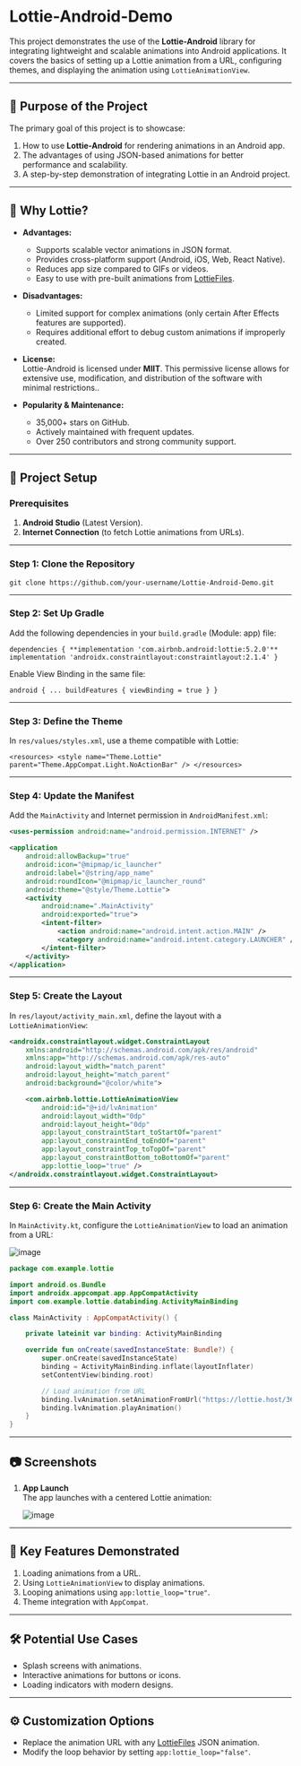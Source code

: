 Lottie-Android-Demo
===================

This project demonstrates the use of the **Lottie-Android** library for integrating lightweight and scalable animations into Android applications. It covers the basics of setting up a Lottie animation from a URL, configuring themes, and displaying the animation using `LottieAnimationView`.

* * * * *

🎯 **Purpose of the Project**
-----------------------------

The primary goal of this project is to showcase:

1.  How to use **Lottie-Android** for rendering animations in an Android app.
2.  The advantages of using JSON-based animations for better performance and scalability.
3.  A step-by-step demonstration of integrating Lottie in an Android project.

* * * * *

📌 **Why Lottie?**
------------------

-   **Advantages:**

    -   Supports scalable vector animations in JSON format.
    -   Provides cross-platform support (Android, iOS, Web, React Native).
    -   Reduces app size compared to GIFs or videos.
    -   Easy to use with pre-built animations from [LottieFiles](https://lottiefiles.com/).
-   **Disadvantages:**

    -   Limited support for complex animations (only certain After Effects features are supported).
    -   Requires additional effort to debug custom animations if improperly created.
-   **License:**\
    Lottie-Android is licensed under **MIIT**. This permissive license allows for extensive use, modification, and distribution of the software with minimal restrictions..

-   **Popularity & Maintenance:**

    -   35,000+ stars on GitHub.
    -   Actively maintained with frequent updates.
    -   Over 250 contributors and strong community support.

* * * * *

🚀 **Project Setup**
--------------------

### Prerequisites

1.  **Android Studio** (Latest Version).
2.  **Internet Connection** (to fetch Lottie animations from URLs).

* * * * *

### Step 1: **Clone the Repository**


`git clone https://github.com/your-username/Lottie-Android-Demo.git`

* * * * *

### Step 2: **Set Up Gradle**

Add the following dependencies in your `build.gradle` (Module: app) file:

`dependencies {
    **implementation 'com.airbnb.android:lottie:5.2.0'**
    implementation 'androidx.constraintlayout:constraintlayout:2.1.4'
}`

Enable View Binding in the same file:

`android {
    ...
    buildFeatures {
        viewBinding = true
    }
}`

* * * * *

### Step 3: **Define the Theme**

In `res/values/styles.xml`, use a theme compatible with Lottie:

`<resources>
    <style name="Theme.Lottie" parent="Theme.AppCompat.Light.NoActionBar" /> </resources> `

* * * * *

### Step 4: **Update the Manifest**

Add the `MainActivity` and Internet permission in `AndroidManifest.xml`:

```xml
<uses-permission android:name="android.permission.INTERNET" />

<application
    android:allowBackup="true"
    android:icon="@mipmap/ic_launcher"
    android:label="@string/app_name"
    android:roundIcon="@mipmap/ic_launcher_round"
    android:theme="@style/Theme.Lottie">
    <activity
        android:name=".MainActivity"
        android:exported="true">
        <intent-filter>
            <action android:name="android.intent.action.MAIN" />
            <category android:name="android.intent.category.LAUNCHER" />
        </intent-filter>
    </activity>
</application>
```

* * * * *

### Step 5: **Create the Layout**

In `res/layout/activity_main.xml`, define the layout with a `LottieAnimationView`:

```xml
<androidx.constraintlayout.widget.ConstraintLayout
    xmlns:android="http://schemas.android.com/apk/res/android"
    xmlns:app="http://schemas.android.com/apk/res-auto"
    android:layout_width="match_parent"
    android:layout_height="match_parent"
    android:background="@color/white">

    <com.airbnb.lottie.LottieAnimationView
        android:id="@+id/lvAnimation"
        android:layout_width="0dp"
        android:layout_height="0dp"
        app:layout_constraintStart_toStartOf="parent"
        app:layout_constraintEnd_toEndOf="parent"
        app:layout_constraintTop_toTopOf="parent"
        app:layout_constraintBottom_toBottomOf="parent"
        app:lottie_loop="true" />
</androidx.constraintlayout.widget.ConstraintLayout>
```

* * * * *

### Step 6: **Create the Main Activity**

In `MainActivity.kt`, configure the `LottieAnimationView` to load an animation from a URL:

![image](https://github.com/user-attachments/assets/cb1f55e4-db98-4925-bf5f-fa0a5cc1f400)


```kotlin
package com.example.lottie

import android.os.Bundle
import androidx.appcompat.app.AppCompatActivity
import com.example.lottie.databinding.ActivityMainBinding

class MainActivity : AppCompatActivity() {

    private lateinit var binding: ActivityMainBinding

    override fun onCreate(savedInstanceState: Bundle?) {
        super.onCreate(savedInstanceState)
        binding = ActivityMainBinding.inflate(layoutInflater)
        setContentView(binding.root)

        // Load animation from URL
        binding.lvAnimation.setAnimationFromUrl("https://lottie.host/36c39f2f-843a-4de8-8ac4-7edaa493d7b2/jaUHgECdIb.lottie")
        binding.lvAnimation.playAnimation()
    }
}
```

* * * * *

📷 **Screenshots**
------------------

1.  **App Launch**\
    The app launches with a centered Lottie animation:
    
    ![image](https://github.com/user-attachments/assets/be1f5275-516c-461d-98ac-be973325d9bb)

* * * * *

📖 **Key Features Demonstrated**
--------------------------------

1.  Loading animations from a URL.
2.  Using `LottieAnimationView` to display animations.
3.  Looping animations using `app:lottie_loop="true"`.
4.  Theme integration with `AppCompat`.

* * * * *

🛠 **Potential Use Cases**
--------------------------

-   Splash screens with animations.
-   Interactive animations for buttons or icons.
-   Loading indicators with modern designs.

* * * * *

⚙️ **Customization Options**
----------------------------

-   Replace the animation URL with any [LottieFiles](https://lottiefiles.com/) JSON animation.
-   Modify the loop behavior by setting `app:lottie_loop="false"`.
